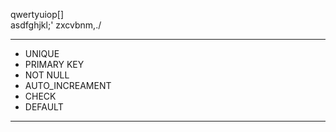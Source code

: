 qwertyuiop[]\
asdfghjkl;'
zxcvbnm,./


---
- UNIQUE
- PRIMARY KEY
- NOT NULL
- AUTO_INCREAMENT
- CHECK
- DEFAULT       
---



